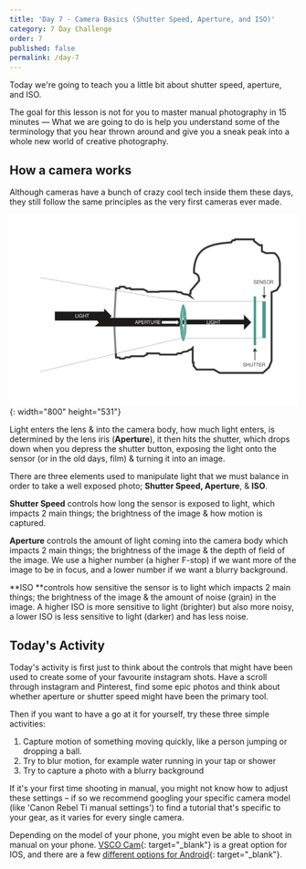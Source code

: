 ```yaml
---
title: 'Day 7 - Camera Basics (Shutter Speed, Aperture, and ISO)'
category: 7 Day Challenge
order: 7
published: false
permalink: /day-7
---
```


Today we're going to teach you a little bit about shutter speed, aperture, and ISO.

The goal for this lesson is not for you to master manual photography in 15 minutes — What we are going to do is help you understand some of the terminology that you hear thrown around and give you a sneak peak into a whole new world of creative photography.

## How a camera works

Although cameras have a bunch of crazy cool tech inside them these days, they still follow the same principles as the very first cameras ever made.

![](/uploads/screen-shot-2020-05-22-at-4-45-32-pm.png){: width="800" height="531"}

Light enters the lens & into the camera body, how much light enters, is determined by the lens iris (**Aperture**), it then hits the shutter, which drops down when you depress the shutter button, exposing the light onto the sensor (or in the old days, film) & turning it into an image.

There are three elements used to manipulate light that we must balance in order to take a well exposed photo; **Shutter Speed, Aperture**, & **ISO**.&nbsp;

**Shutter Speed** controls how long the sensor is exposed to light, which impacts 2 main things; the brightness of the image & how motion is captured.

**Aperture** controls the amount of light coming into the camera body which impacts 2 main things; the brightness of the image & the depth of field of the image. We use a higher number (a higher F-stop) if we want more of the image to be in focus, and a lower number if we want a blurry background.&nbsp;

**ISO&nbsp;**controls how sensitive the sensor is to light which impacts 2 main things; the brightness of the image & the amount of noise (grain) in the image. A higher ISO is more sensitive to light (brighter) but also more noisy, a lower ISO is less sensitive to light (darker) and has less noise.&nbsp;

## Today's Activity&nbsp;

Today's activity is first just to think about the controls that might have been used to create some of your favourite instagram shots. Have a scroll through instagram and Pinterest, find some epic photos and think about whether aperture or shutter speed might have been the primary tool.&nbsp;

Then if you want to have a go at it for yourself, try these three simple activities:&nbsp;

1. Capture motion of something moving quickly, like a person jumping or dropping a ball.&nbsp;
2. Try to blur motion, for example water running in your tap or shower
3. Try to capture a photo with a blurry background&nbsp;

If it's your first time shooting in manual, you might not know how to adjust these settings – if so we recommend googling your specific camera model (like 'Canon Rebel Ti manual settings') to find a tutorial that's specific to your gear, as it varies for every single camera.&nbsp;

Depending on the model of your phone, you might even be able to shoot in manual on your phone. [VSCO Cam](https://support.vsco.co/hc/en-us/sections/200607914-VSCO-Advanced-Camera-Controls-for-iOS){: target="_blank"} is a great option for IOS, and there are a few [different options for Android](https://www.guidingtech.com/best-manual-camera-apps-android/){: target="_blank"}.